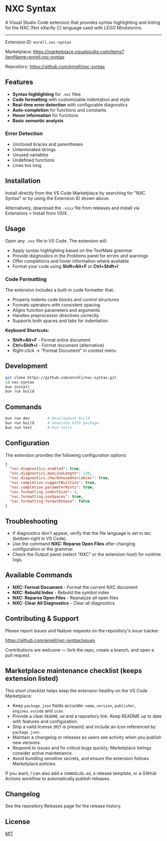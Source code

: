 # NXC Syntax

A Visual Studio Code extension that provides syntax highlighting and linting for the NXC (Not eXactly C) language used with LEGO Mindstorms.


---

Extension ID: `enrell.nxc-syntax`

Marketplace: https://marketplace.visualstudio.com/items?itemName=enrell.nxc-syntax

Repository: https://github.com/enrell/nxc-syntax


## Features

- **Syntax highlighting** for `.nxc` files
- **Code formatting** with customizable indentation and style
- **Real-time error detection** with configurable diagnostics
- **Auto-completion** for functions and constants
- **Hover information** for functions
- **Basic semantic analysis**

### Error Detection
- Unclosed braces and parentheses
- Unterminated strings
- Unused variables
- Undefined functions
- Lines too long

## Installation

Install directly from the VS Code Marketplace by searching for "NXC Syntax" or by using the Extension ID shown above.

Alternatively, download the `.vsix` file from releases and install via Extensions > Install from VSIX.

## Usage

Open any `.nxc` file in VS Code. The extension will:

- Apply syntax highlighting based on the TextMate grammar
- Provide diagnostics in the Problems panel for errors and warnings
- Offer completions and hover information where available
- Format your code using **Shift+Alt+F** or **Ctrl+Shift+I**

### Code Formatting

The extension includes a built-in code formatter that:
- Properly indents code blocks and control structures
- Formats operators with consistent spacing
- Aligns function parameters and arguments
- Handles preprocessor directives correctly
- Supports both spaces and tabs for indentation

**Keyboard Shortcuts:**
- **Shift+Alt+F** - Format entire document
- **Ctrl+Shift+I** - Format document (alternative)
- Right-click → "Format Document" in context menu

## Development

```bash
git clone https://github.com/enrell/nxc-syntax.git
cd nxc-syntax
bun install
bun run build
```

## Commands

```bash
bun run dev        # Development build
bun run build      # Generate VSIX package
bun run test       # Run tests
```

## Configuration

The extension provides the following configuration options:

```json
{
  "nxc.diagnostics.enabled": true,
  "nxc.diagnostics.maxLineLength": 120,
  "nxc.diagnostics.checkUnusedVariables": true,
  "nxc.completion.suggestBuiltins": true,
  "nxc.completion.parameterHints": true,
  "nxc.formatting.indentSize": 4,
  "nxc.formatting.useSpaces": true,
  "nxc.formatting.formatOnSave": false
}
```

## Troubleshooting

- If diagnostics don't appear, verify that the file language is set to `NXC` (bottom-right in VS Code).
- Use the command **NXC: Reparse Open Files** after changing configuration or the grammar.
- Check the Output panel (select "NXC" or the extension host) for runtime logs.

## Available Commands

- **NXC: Format Document** - Format the current NXC document
- **NXC: Rebuild Index** - Rebuild the symbol index
- **NXC: Reparse Open Files** - Reanalyze all open files
- **NXC: Clear All Diagnostics** - Clear all diagnostics

## Contributing & Support

Please report issues and feature requests on the repository's issue tracker:

https://github.com/enrell/nxc-syntax/issues

Contributions are welcome — fork the repo, create a branch, and open a pull request.

## Marketplace maintenance checklist (keeps extension listed)

This short checklist helps keep the extension healthy on the VS Code Marketplace:

- Keep `package.json` fields accurate: `name`, `version`, `publisher`, `engines.vscode` and `icon`.
- Provide a clear `README.md` and a repository link. Keep README up to date with features and configuration.
- Ship a valid license (`MIT` is present) and include an icon referenced by `package.json`.
- Maintain a changelog or releases so users see activity when you publish new versions.
- Respond to issues and fix critical bugs quickly; Marketplace listings consider active maintenance.
- Avoid bundling sensitive secrets, and ensure the extension follows Marketplace policies.

If you want, I can also add a `CHANGELOG.md`, a release template, or a GitHub Actions workflow to automatically publish releases.

## Changelog

See the repository Releases page for the release history.

## License

[MIT](./LICENSE)